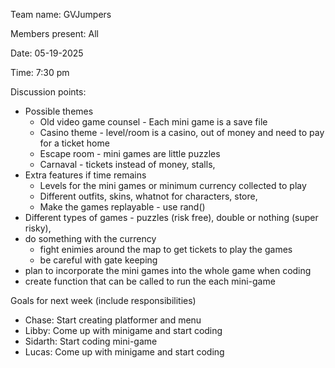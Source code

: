 Team name: GVJumpers

Members present: All

Date: 05-19-2025

Time: 7:30 pm

Discussion points:

*   Possible themes
    * Old video game counsel - Each mini game is a save file
    * Casino theme - level/room is a casino, out of money and need to pay for a ticket home
    * Escape room - mini games are little puzzles 
    * Carnaval - tickets instead of money, stalls, 
* Extra features if time remains
    * Levels for the mini games or minimum currency collected to play 
    * Different outfits, skins, whatnot for characters, store, 
    * Make the games replayable - use rand() 
* Different types of games - puzzles (risk free), double or nothing (super risky), 
* do something with the currency
    * fight enimies around the map to get tickets to play the games 
    * be careful with gate keeping 
* plan to incorporate the mini games into the whole game when coding 
* create function that can be called to run the each mini-game 

Goals for next week (include responsibilities)

* Chase: Start creating platformer and menu 
* Libby: Come up with minigame and start coding
* Sidarth: Start coding mini-game
* Lucas: Come up with minigame and start coding
